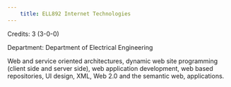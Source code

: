 ```yaml
---
    title: ELL892 Internet Technologies
---
```

Credits: 3 (3-0-0)

Department: Department of Electrical Engineering

Web and service oriented architectures, dynamic web site programming (client side and server side), web application development, web based repositories, UI design, XML, Web 2.0 and the semantic web, applications.